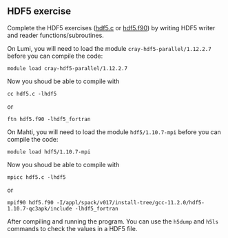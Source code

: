 ## HDF5 exercise

Complete the HDF5 exercises ([hdf5.c](hdf5.c) or [hdf5.f90](hdf5.f90))
by writing HDF5 writer and reader functions/subroutines.

On Lumi, you will need to load the module `cray-hdf5-parallel/1.12.2.7` before you 
can compile the code:

```
module load cray-hdf5-parallel/1.12.2.7
```
Now you shoud be able to compile with
```
cc hdf5.c -lhdf5
```
or
```
ftn hdf5.f90 -lhdf5_fortran
```

On Mahti, you will need to load the module `hdf5/1.10.7-mpi` before you 
can compile the code:

```
module load hdf5/1.10.7-mpi
```
Now you shoud be able to compile with
```
mpicc hdf5.c -lhdf5
```
or
```
mpif90 hdf5.f90 -I/appl/spack/v017/install-tree/gcc-11.2.0/hdf5-1.10.7-qc3apk/include -lhdf5_fortran
```

After compiling and running the program. You can use the `h5dump` and `h5ls` 
commands to check the values in a HDF5 file.
